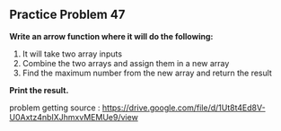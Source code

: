 

## Practice Problem 47

**Write an arrow function where it will do the following:**
1. It will take two array inputs
2. Combine the two arrays and assign them in a new array
3. Find the maximum number from the new array and return the
result

**Print the result.**


problem getting source : https://drive.google.com/file/d/1Ut8t4Ed8V-U0Axtz4nbIXJhmxvMEMUe9/view